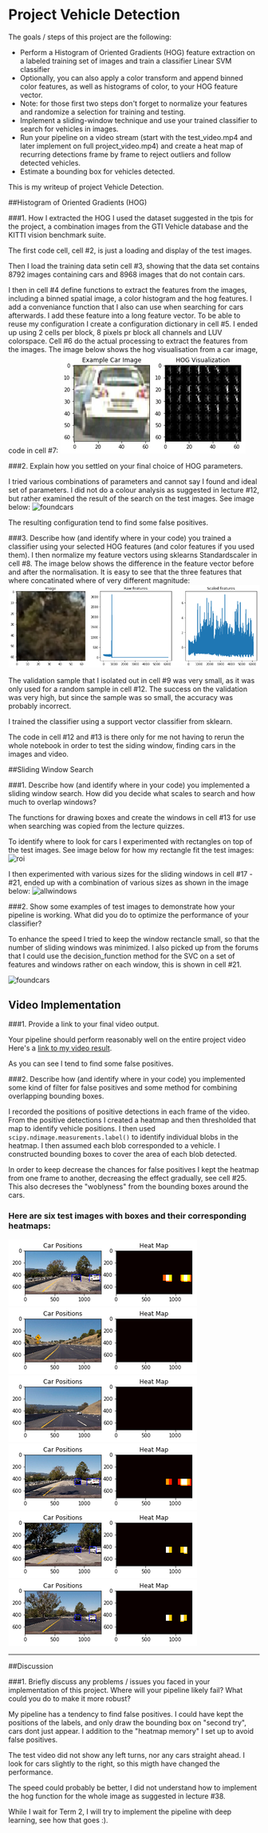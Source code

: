 # Project Vehicle Detection

The goals / steps of this project are the following:

* Perform a Histogram of Oriented Gradients (HOG) feature extraction on a labeled training set of images and train a classifier Linear SVM classifier
* Optionally, you can also apply a color transform and append binned color features, as well as histograms of color, to your HOG feature vector. 
* Note: for those first two steps don't forget to normalize your features and randomize a selection for training and testing.
* Implement a sliding-window technique and use your trained classifier to search for vehicles in images.
* Run your pipeline on a video stream (start with the test_video.mp4 and later implement on full project_video.mp4) and create a heat map of recurring detections frame by frame to reject outliers and follow detected vehicles.
* Estimate a bounding box for vehicles detected.

This is my writeup of project Vehicle Detection.


##Histogram of Oriented Gradients (HOG)

###1. How I extracted the HOG
I used the dataset suggested in the tpis for the project, a combination images from the GTI Vehicle database and the KITTI vision benchmark suite.

The first code cell, cell #2, is just a loading and display of the test images.

Then I load the training data setin cell #3, showing that the data set contains 8792 images containing cars and 8968 images that do not contain cars.

I then in cell #4 define functions to extract the features from the images, including a binned spatial image, a color histogram and the hog features. I add a conveniance function that I also can use when searching for cars afterwards. I add these feature into a long feature vector. To be able to reuse my configuration I create a configuration dictionary in cell #5. I ended up using 2 cells per block, 8 pixels pr block all channels and LUV colorspace. Cell #6 do the actual processing to extract the features from the images.
The image below shows the hog visualisation from a car image, code in cell #7:
![hog_visualisation](output_images/hogviz.png)


###2. Explain how you settled on your final choice of HOG parameters.

I tried various combinations of parameters and cannot say I found and ideal set of parameters. I did not do a colour analysis as suggested in lecture #12, but rather examined the result of the search on the test images. See image below: 
![foundcars](./output_images/foundcars.png)

The resulting configuration tend to find some false positives.

###3. Describe how (and identify where in your code) you trained a classifier using your selected HOG features (and color features if you used them).
I then normalize my feature vectors using sklearns Standardscaler in cell #8. The image below shows the difference in the feature vector before and after the normalisation. It is easy to see that the three features that where concatinated where of very different magnitude:
![feature_normalisation](./output_images/featurenormalisation.png)


The validation sample that I isolated out in cell #9 was very small, as it was only used for a random sample in cell #12. The success on the validation was very high, but since the sample was so small, the accuracy was probably incorrect.

I trained the classifier using a support vector classifier from sklearn.

The code in cell #12 and #13 is there only for me not having to rerun the whole notebook in order to test the siding window, finding cars in the images and video.

##Sliding Window Search

###1. Describe how (and identify where in your code) you implemented a sliding window search.  How did you decide what scales to search and how much to overlap windows?

The functions for drawing boxes and create the windows in cell #13 for use when searching was copied from the lecture quizzes. 

To identify where to look for cars I experimented with rectangles on top of the test images. See image below for how my rectangle fit the test images:
![roi](output_images/regionofinterest.png)

I then experimented with various sizes for the sliding windows in cell #17 - #21, ended up with a combination of various sizes as shown in the image below:
![allwindows](output_images/allwindows.png)




###2. Show some examples of test images to demonstrate how your pipeline is working.  What did you do to optimize the performance of your classifier?

To enhance the speed I tried to keep the window rectancle small, so that the number of sliding windows was minimized. I also picked up from the forums that I could use the decision_function method for the SVC on a set of features and windows rather on each window, this is shown in cell #21.

![foundcars](output_images/foundcars.png)


## Video Implementation

###1. Provide a link to your final video output.

Your pipeline should perform reasonably well on the entire project video 
Here's a [link to my video result](output_images/project_video_projected.mp4).

As you can see I tend to find some false positives.


###2. Describe how (and identify where in your code) you implemented some kind of filter for false positives and some method for combining overlapping bounding boxes.

I recorded the positions of positive detections in each frame of the video.  From the positive detections I created a heatmap and then thresholded that map to identify vehicle positions.  I then used `scipy.ndimage.measurements.label()` to identify individual blobs in the heatmap.  I then assumed each blob corresponded to a vehicle.  I constructed bounding boxes to cover the area of each blob detected.  

In order to keep decrease the chances for false positives I kept the heatmap from one frame to another, decreasing the effect gradually, see cell #25. This also decreses the "woblyness" from the bounding boxes around the cars.  


### Here are six test images with boxes and their corresponding heatmaps:
![heatmap](output_images/heatmap0.png)
![heatmap](output_images/heatmap1.png)
![heatmap](output_images/heatmap2.png)
![heatmap](output_images/heatmap3.png)
![heatmap](output_images/heatmap4.png)
![heatmap](output_images/heatmap5.png)



---

##Discussion

###1. Briefly discuss any problems / issues you faced in your implementation of this project.  Where will your pipeline likely fail?  What could you do to make it more robust?

My pipeline has a tendency to find false positives. I could have kept the positions of the labels, and only draw the bounding box on "second try", cars dont just appear. I addition to the "heatmap memory" I set up to avoid false positives.

The test video did not show any left turns, nor any cars straight ahead. I look for cars slightly to the right, so this migth have changed the performance.

The speed could probably be better, I did not understand how to implement the hog function for the whole image as suggested in lecture #38.

While I wait for Term 2, I will try to implement the pipeline with deep learning, see how that goes :).